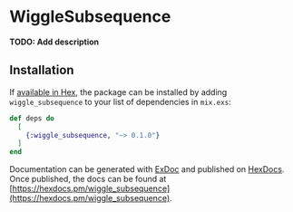 # WiggleSubsequence

**TODO: Add description**

## Installation

If [available in Hex](https://hex.pm/docs/publish), the package can be installed
by adding `wiggle_subsequence` to your list of dependencies in `mix.exs`:

```elixir
def deps do
  [
    {:wiggle_subsequence, "~> 0.1.0"}
  ]
end
```

Documentation can be generated with [ExDoc](https://github.com/elixir-lang/ex_doc)
and published on [HexDocs](https://hexdocs.pm). Once published, the docs can
be found at [https://hexdocs.pm/wiggle_subsequence](https://hexdocs.pm/wiggle_subsequence).

